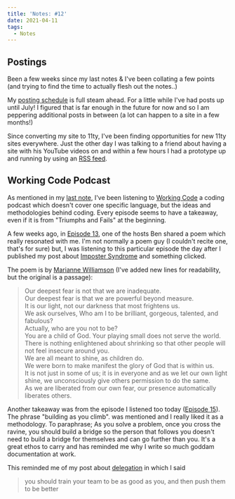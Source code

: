 ```yaml
---
title: 'Notes: #12'
date: 2021-04-11
tags:
  - Notes
---
```


## Postings

Been a few weeks since my last notes & I've been collating a few points (and trying to find the time to actually flesh out the notes..)

My [posting schedule](/blog/my-2021-writing-schedule/) is full steam ahead. For a little while I've had posts up until July! I figured that is far enough in the future for now and so I am peppering additional posts in between (a lot can happen to a site in a few months!)

Since converting my site to 11ty, I've been finding opportunities for new 11ty sites everywhere. Just the other day I was talking to a friend about having a site with his YouTube videos on and within a few hours I had a prototype up and running by using an [RSS feed](/blog/create-11ty-collection-from-rss/).

## Working Code Podcast

As mentioned in my [last note](/blog/notes-11), I've been listening to [Working Code](https://workingcode.dev/) a coding podcast which doesn't cover one specific language, but the ideas and methodologies behind coding. Every episode seems to have a takeaway, even if it is from "Triumphs and Fails" at the beginning.

A few weeks ago, in [Episode 13](https://workingcode.dev/episodes/013-do-what-you-love-and-youll-never-work-a-day-in-your-life/), one of the hosts Ben shared a poem which really resonated with me. I'm not normally a poem guy (I couldn't recite one, that's for sure) but, I was listening to this particular episode the day after I published my post about [Imposter Syndrome](/blog/side-project-imposter-syndrome/) and something clicked.

The poem is by [Marianne Williamson](https://en.wikiquote.org/wiki/Marianne_Williamson) (I've added new lines for readability, but the original is a passage):

> Our deepest fear is not that we are inadequate.<br>
> Our deepest fear is that we are powerful beyond measure.<br>
> It is our light, not our darkness that most frightens us.<br>
> We ask ourselves, Who am I to be brilliant, gorgeous, talented, and fabulous?<br>
> Actually, who are you not to be?<br>
> You are a child of God. Your playing small does not serve the world.<br>
> There is nothing enlightened about shrinking so that other people will not feel insecure around you.<br>
> We are all meant to shine, as children do.<br>
>  We were born to make manifest the glory of God that is within us.<br>
> It is not just in some of us; it is in everyone and as we let our own light shine, we unconsciously give others permission to do the same.<br>
> As we are liberated from our own fear, our presence automatically liberates others.

Another takeaway was from the episode I listened too today ([Episode 15](https://workingcode.dev/episodes/015-potluck-1/)). The phrase "building as you climb". was mentioned and I really liked it as a methodology. To paraphrase; As you solve a problem, once you cross the ravine, you should build a bridge so the person that follows you doesn't need to build a bridge for themselves and can go further than you. It's a great ethos to carry and has reminded me why I write so much goddam documentation at work.

This reminded me of my post about [delegation](/blog/making-sure-youre-not-doing-everything-at-work) in which I said

> you should train your team to be as good as you, and then push them to be better



